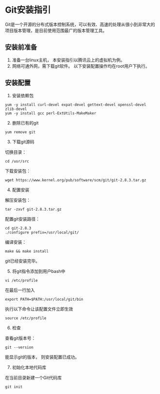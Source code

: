 # Git安装指引

Git是一个开源的分布式版本控制系统，可以有效、高速的处理从很小到非常大的项目版本管理，是目前使用范围最广的版本管理工具。

## 安装前准备
1. 准备一台linux主机， 本安装指引以腾讯云上的虚拟机为例。
2. 网络可通外网，需下载git软件。
以下安装配置操作均在root用户下执行。

## 安装配置
1. 安装依赖包

```
yum -y install curl-devel expat-devel gettext-devel openssl-devel zlib-devel
yum -y install gcc perl-ExtUtils-MakeMaker
```

2. 删除已有的git

```
yum remove git
```

3. 下载git源码

切换目录：

```
cd /usr/src
```

下载安装包：

```
wget https://www.kernel.org/pub/software/scm/git/git-2.8.3.tar.gz
```

4. 配置安装

解压安装包：

```
tar -zxvf git-2.8.3.tar.gz

```

配置git安装路径：

```
cd git-2.8.3
./configure prefix=/usr/local/git/
```

编译安装：

```
make && make install
```

git已经安装完毕。


5. 将git指令添加到用户bash中

```
vi /etc/profile
```

在最后一行加入

```
export PATH=$PATH:/usr/local/git/bin
```

执行以下命令让该配置文件立即生效

```
source /etc/profile
```

6. 检查

查看git版本号：

```
git --version
```

能显示git的版本， 则安装配置已成功。  

7. 初始化本地代码库

在当前目录新建一个Git代码库

```
git init
```
